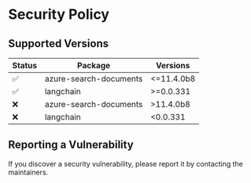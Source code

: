 # Security Policy

## Supported Versions

| Status                      | Package                  | Versions           |
|-----------------------------|--------------------------|--------------------|
| ✅                         | azure-search-documents   | <=11.4.0b8         |
| ✅                         | langchain                | >=0.0.331          |
| ❌                         | azure-search-documents   | >11.4.0b8          |
| ❌                         | langchain                | <0.0.331           |

## Reporting a Vulnerability

If you discover a security vulnerability, please report it by contacting the maintainers.
